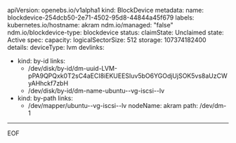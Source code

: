 apiVersion: openebs.io/v1alpha1
 kind: BlockDevice
 metadata:
   name: blockdevice-254dcb50-2e71-4502-95d8-44844a45f679
   labels:
     kubernetes.io/hostname: akram
     ndm.io/managed: "false"
     ndm.io/blockdevice-type: blockdevice
 status:
   claimState: Unclaimed
   state: Active
 spec:
   capacity:
     logicalSectorSize: 512
     storage: 107374182400
   details:
     deviceType: lvm
   devlinks:
   - kind: by-id
     links:
     - /dev/disk/by-id/dm-uuid-LVM-pPA9QPQxk0T2sC4aECI8iEKUEESIuv5bO6YGOdjUjSOK5vs8aUzCWyAHhckf7zbH 
     - /dev/disk/by-id/dm-name-ubuntu--vg-iscsi--lv 
   - kind: by-path
     links:
     - /dev/mapper/ubuntu--vg-iscsi--lv
     nodeName: akram
   path: /dev/dm-1
---
EOF

